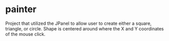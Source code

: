 # painter
Project that utilized the JPanel to allow user to create either a square, triangle, or circle. Shape is centered around where the X and Y coordinates of the mouse click. 
